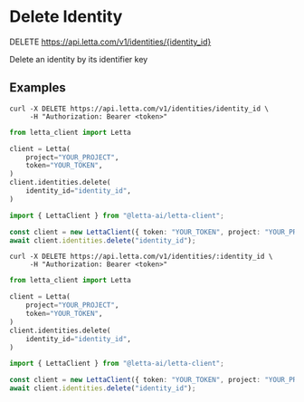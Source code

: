 # Delete Identity

DELETE https://api.letta.com/v1/identities/{identity_id}

Delete an identity by its identifier key

## Examples

```shell
curl -X DELETE https://api.letta.com/v1/identities/identity_id \
     -H "Authorization: Bearer <token>"
```

```python
from letta_client import Letta

client = Letta(
    project="YOUR_PROJECT",
    token="YOUR_TOKEN",
)
client.identities.delete(
    identity_id="identity_id",
)

```

```typescript
import { LettaClient } from "@letta-ai/letta-client";

const client = new LettaClient({ token: "YOUR_TOKEN", project: "YOUR_PROJECT" });
await client.identities.delete("identity_id");

```

```shell
curl -X DELETE https://api.letta.com/v1/identities/:identity_id \
     -H "Authorization: Bearer <token>"
```

```python
from letta_client import Letta

client = Letta(
    project="YOUR_PROJECT",
    token="YOUR_TOKEN",
)
client.identities.delete(
    identity_id="identity_id",
)

```

```typescript
import { LettaClient } from "@letta-ai/letta-client";

const client = new LettaClient({ token: "YOUR_TOKEN", project: "YOUR_PROJECT" });
await client.identities.delete("identity_id");

```
